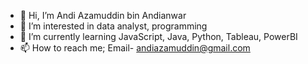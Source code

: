 - 👋 Hi, I’m Andi Azamuddin bin Andianwar
- 👀 I’m interested in data analyst, programming
- 🌱 I’m currently learning JavaScript, Java, Python, Tableau, PowerBI
- 📫 How to reach me; Email- andiazamuddin@gmail.com

<!---
aazamuddin4/aazamuddin4 is a ✨ special ✨ repository because its `README.md` (this file) appears on your GitHub profile.
You can click the Preview link to take a look at your changes.
--->
